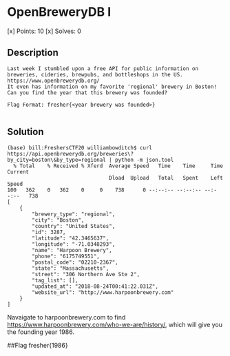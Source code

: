 # OpenBreweryDB I
[x] Points: 10
[x] Solves: 0

## Description
```
Last week I stumbled upon a free API for public information on breweries, cideries, brewpubs, and bottleshops in the US.
https://www.openbrewerydb.org/
It even has information on my favorite 'regional' brewery in Boston! Can you find the year that this brewery was founded?

Flag Format: fresher{<year brewery was founded>}


```

## Solution
```
(base) bill:FreshersCTF20 williambowditch$ curl https://api.openbrewerydb.org/breweries\?by_city=boston\&by_type=regional | python -m json.tool
  % Total    % Received % Xferd  Average Speed   Time    Time     Time  Current
                                 Dload  Upload   Total   Spent    Left  Speed
100   362    0   362    0     0    738      0 --:--:-- --:--:-- --:--:--   738
[
    {
        "brewery_type": "regional",
        "city": "Boston",
        "country": "United States",
        "id": 3287,
        "latitude": "42.3465637",
        "longitude": "-71.0348293",
        "name": "Harpoon Brewery",
        "phone": "6175749551",
        "postal_code": "02210-2367",
        "state": "Massachusetts",
        "street": "306 Northern Ave Ste 2",
        "tag_list": [],
        "updated_at": "2018-08-24T00:41:22.031Z",
        "website_url": "http://www.harpoonbrewery.com"
    }
]
```
Navaigate to harpoonbrewery.com to find https://www.harpoonbrewery.com/who-we-are/history/, which will give you the founding year 1986.


##Flag
fresher{1986}
